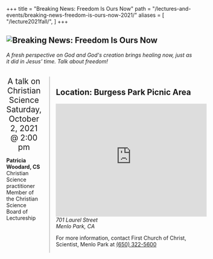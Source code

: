 +++
title = "Breaking News: Freedom Is Ours Now"
path = "/lectures-and-events/breaking-news-freedom-is-ours-now-2021/"
aliases = [
  "/lecture2021fall/",
]
+++

<section>

<h1><img alt="Breaking News: Freedom Is Ours Now" src="/media/lecture2021fall/banner.jpg" class="home-image"></h1>

<div class="home-image-caption">

*A fresh perspective on God and God's creation brings healing now, just as it
did in Jesus’ time. Talk about freedom!*

</div>

<div class="columns" style="margin-top: 2rem">

<div>

<div style="font-size: 1.5em; text-align: center">
A talk on Christian Science<br>
<time datetime="2021-10-02T14:00:00.000-0700">Saturday, October 2, 2021 @ 2:00 pm</time>
</div>

**Patricia Woodard, CS**  
Christian Science practitioner  
Member of the Christian Science Board of Lectureship

</div>

<div style="border-left: 1px solid #a0a0a0; padding-left: 1rem">

## Location: Burgess Park Picnic Area

<iframe src="https://www.google.com/maps/embed?pb=!1m18!1m12!1m3!1d3167.3557497335196!2d-122.17905548469156!3d37.452321579819355!2m3!1f0!2f0!3f0!3m2!1i1024!2i768!4f13.1!3m3!1m2!1s0x808fa4b2e01c670d%3A0xd889972078052ca5!2sBurgess%20Park!5e0!3m2!1sen!2sus!4v1631846706773!5m2!1sen!2sus" width="400" height="300" style="border:0;" allowfullscreen="" loading="lazy"></iframe>

<address>701 Laurel Street<br>Menlo Park, CA</address>

For more information, contact First Church of Christ, Scientist, Menlo Park at
<a href="tel:+16503225600">(650) 322-5600</a>

</div>

</div>

</section>
